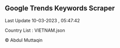 

## Google Trends Keywords Scraper 
 
Last Update 10-03-2023 , 05:47:42

Country List :
VIETNAM.json



© Abdul Muttaqin 

